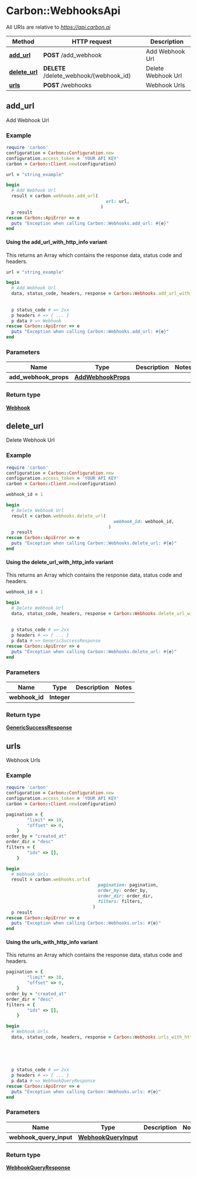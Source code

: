 # Carbon::WebhooksApi

All URIs are relative to *https://api.carbon.ai*

| Method | HTTP request | Description |
| ------ | ------------ | ----------- |
| [**add_url**](WebhooksApi.md#add_url) | **POST** /add_webhook | Add Webhook Url |
| [**delete_url**](WebhooksApi.md#delete_url) | **DELETE** /delete_webhook/{webhook_id} | Delete Webhook Url |
| [**urls**](WebhooksApi.md#urls) | **POST** /webhooks | Webhook Urls |

## add_url

Add Webhook Url

### Example

```ruby
require 'carbon'
configuration = Carbon::Configuration.new
configuration.access_token = 'YOUR API KEY'
carbon = Carbon::Client.new(configuration)

url = "string_example"

begin
  # Add Webhook Url
  result = carbon.webhooks.add_url(
                                      url: url,
                                    )
  p result
rescue Carbon::ApiError => e
  puts "Exception when calling Carbon::Webhooks.add_url: #{e}"
end
```

#### Using the add_url_with_http_info variant

This returns an Array which contains the response data, status code and headers.

```ruby
url = "string_example"

begin
  # Add Webhook Url
  data, status_code, headers, response = Carbon::Webhooks.add_url_with_http_info(
                                                                                    url: url,
                                                                                  )
  p status_code # => 2xx
  p headers # => { ... }
  p data # => Webhook
rescue Carbon::ApiError => e
  puts "Exception when calling Carbon::Webhooks.add_url: #{e}"
end
```

### Parameters

| Name | Type | Description | Notes |
| ---- | ---- | ----------- | ----- |
| **add_webhook_props** | [**AddWebhookProps**](AddWebhookProps.md) |  |  |

### Return type

[**Webhook**](Webhook.md)

## delete_url

Delete Webhook Url

### Example

```ruby
require 'carbon'
configuration = Carbon::Configuration.new
configuration.access_token = 'YOUR API KEY'
carbon = Carbon::Client.new(configuration)

webhook_id = 1

begin
  # Delete Webhook Url
  result = carbon.webhooks.delete_url(
                                         webhook_id: webhook_id,
                                       )
  p result
rescue Carbon::ApiError => e
  puts "Exception when calling Carbon::Webhooks.delete_url: #{e}"
end
```

#### Using the delete_url_with_http_info variant

This returns an Array which contains the response data, status code and headers.

```ruby
webhook_id = 1

begin
  # Delete Webhook Url
  data, status_code, headers, response = Carbon::Webhooks.delete_url_with_http_info(
                                                                                       webhook_id: webhook_id,
                                                                                     )
  p status_code # => 2xx
  p headers # => { ... }
  p data # => GenericSuccessResponse
rescue Carbon::ApiError => e
  puts "Exception when calling Carbon::Webhooks.delete_url: #{e}"
end
```

### Parameters

| Name | Type | Description | Notes |
| ---- | ---- | ----------- | ----- |
| **webhook_id** | **Integer** |  |  |

### Return type

[**GenericSuccessResponse**](GenericSuccessResponse.md)

## urls

Webhook Urls

### Example

```ruby
require 'carbon'
configuration = Carbon::Configuration.new
configuration.access_token = 'YOUR API KEY'
carbon = Carbon::Client.new(configuration)

pagination = {
        "limit" => 10,
        "offset" => 0,
    }
order_by = "created_at"
order_dir = "desc"
filters = {
        "ids" => [],
    }

begin
  # Webhook Urls
  result = carbon.webhooks.urls(
                                   pagination: pagination,
                                   order_by: order_by,
                                   order_dir: order_dir,
                                   filters: filters,
                                 )
  p result
rescue Carbon::ApiError => e
  puts "Exception when calling Carbon::Webhooks.urls: #{e}"
end
```

#### Using the urls_with_http_info variant

This returns an Array which contains the response data, status code and headers.

```ruby
pagination = {
        "limit" => 10,
        "offset" => 0,
    }
order_by = "created_at"
order_dir = "desc"
filters = {
        "ids" => [],
    }

begin
  # Webhook Urls
  data, status_code, headers, response = Carbon::Webhooks.urls_with_http_info(
                                                                                 pagination: pagination,
                                                                                 order_by: order_by,
                                                                                 order_dir: order_dir,
                                                                                 filters: filters,
                                                                               )
  p status_code # => 2xx
  p headers # => { ... }
  p data # => WebhookQueryResponse
rescue Carbon::ApiError => e
  puts "Exception when calling Carbon::Webhooks.urls: #{e}"
end
```

### Parameters

| Name | Type | Description | Notes |
| ---- | ---- | ----------- | ----- |
| **webhook_query_input** | [**WebhookQueryInput**](WebhookQueryInput.md) |  |  |

### Return type

[**WebhookQueryResponse**](WebhookQueryResponse.md)

